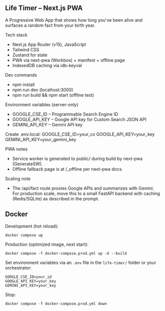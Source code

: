 ## Life Timer – Next.js PWA

A Progressive Web App that shows how long you've been alive and surfaces a random fact from your birth year.

Tech stack
- Next.js App Router (v15), JavaScript
- Tailwind CSS
- Zustand for state
- PWA via next-pwa (Workbox) + manifest + offline page
- IndexedDB caching via idb-keyval

Dev commands
- npm install
- npm run dev (localhost:3000)
- npm run build && npm start (offline test)

Environment variables (server-only)
- GOOGLE_CSE_ID – Programmable Search Engine ID
- GOOGLE_API_KEY – Google API key for Custom Search JSON API
- GEMINI_API_KEY – Gemini API key

Create .env.local:
GOOGLE_CSE_ID=your_cx
GOOGLE_API_KEY=your_key
GEMINI_API_KEY=your_gemini_key

PWA notes
- Service worker is generated to public/ during build by next-pwa (GenerateSW).
- Offline fallback page is at /_offline per next-pwa docs.

Scaling note
- The /api/fact route proxies Google APIs and summarizes with Gemini. For production scale, move this to a small FastAPI backend with caching (Redis/SQLite) as described in the prompt.

## Docker

Development (hot reload):

```
docker compose up
```

Production (optimized image, next start):

```
docker compose -f docker-compose.prod.yml up -d --build
```

Set environment variables via an `.env` file in the `life-timer/` folder or your orchestrator:

```
GOOGLE_CSE_ID=your_id
GOOGLE_API_KEY=your_key
GEMINI_API_KEY=your_key
```

Stop:

```
docker compose -f docker-compose.prod.yml down
```
